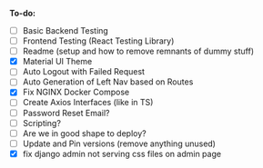 **To-do:**
- [ ] Basic Backend Testing
- [ ] Frontend Testing (React Testing Library)
- [ ] Readme (setup and how to remove remnants of dummy stuff)
- [x] Material UI Theme
- [ ] Auto Logout with Failed Request
- [ ] Auto Generation of Left Nav based on Routes
- [x] Fix NGINX Docker Compose
- [ ] Create Axios Interfaces (like in TS)
- [ ] Password Reset Email?
- [ ] Scripting?
- [ ] Are we in good shape to deploy?
- [ ] Update and Pin versions (remove anything unused)
- [x] fix django admin not serving css files on admin page